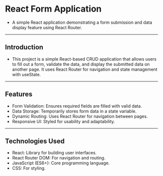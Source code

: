 # React Form Application
 - A simple React application demonstrating a form submission and data display feature using React Router.
---
## Introduction
 - This project is a simple React-based CRUD application that allows users to fill out a form, validate the data, and display the submitted data on another page. It uses React Router for 
  navigation and state management with useState.
---
## Features
  - Form Validation: Ensures required fields are filled with valid data.
  - Data Storage: Temporarily stores form data in a state variable.
  - Dynamic Routing: Uses React Router for navigation between pages.
  - Responsive UI: Styled for usability and adaptability.
---
## Technologies Used
  - React: Library for building user interfaces.
  - React Router DOM: For navigation and routing.
  - JavaScript (ES6+): Core programming language.
  - CSS: For styling.





